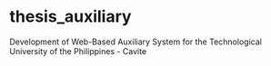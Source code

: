 # thesis_auxiliary
Development of Web-Based Auxiliary System for the Technological University of the Philippines - Cavite
